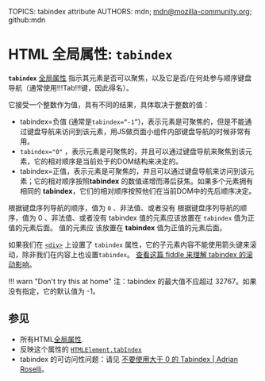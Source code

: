 TOPICS: tabindex attribute
AUTHORS: mdn; mdn@mozilla-community.org; github:mdn

# HTML 全局属性: `tabindex`

**`tabindex`** [全局属性](/zh-hans/webfrontend/HTML_Global_Attributes) 指示其元素是否可以聚焦，以及它是否/在何处参与顺序键盘导航（通常使用!!!Tab!!!键，因此得名）。

它接受一个整数作为值，具有不同的结果，具体取决于整数的值：

- tabindex=负值 (通常是`tabindex=“-1”`)，表示元素是可聚焦的，但是不能通过键盘导航来访问到该元素，用JS做页面小组件内部键盘导航的时候非常有用。
- `tabindex="0"` ，表示元素是可聚焦的，并且可以通过键盘导航来聚焦到该元素，它的相对顺序是当前处于的DOM结构来决定的。
- tabindex=正值，表示元素是可聚焦的，并且可以通过键盘导航来访问到该元素；它的相对顺序按照**tabindex** 的数值递增而滞后获焦。如果多个元素拥有相同的 **tabindex**，它们的相对顺序按照他们在当前DOM中的先后顺序决定。

根据键盘序列导航的顺序，值为 `0` 、非法值、或者没有 根据键盘序列导航的顺序，值为 0 、非法值、或者没有 tabindex 值的元素应该放置在 `tabindex` 值为正值的元素后面。 值的元素应
该放置在 **tabindex** 值为正值的元素后面。

如果我们在 [`<div>`]((/zh-hans/webfrontend/<div>)) 上设置了 `tabindex` 属性，它的子元素内容不能使用箭头键来滚动，除非我们在内容上也设置`tabindex`。
[查看这篇 fiddle 来理解 tabindex 的滚动影响](https://jsfiddle.net/jainakshay/0b2q4Lgv/)。

!!! warn "Don't try this at home"
    注：tabindex 的最大值不应超过 32767。如果没有指定，它的默认值为 -1。

## 参见

- 所有HTML[全局属性](/zh-hans/webfrontend/HTML_Global_Attributes).
- 反映这个属性的 [`HTMLElement.tabIndex`](/zh-hans/webfrontend/HTMLElement.tabIndex)
- tabindex 的可访问性问题：请见 [不要使用大于 0 的 Tabindex | Adrian Roselli](http://adrianroselli.com/2014/11/dont-use-tabindex-greater-than-0.html)。
